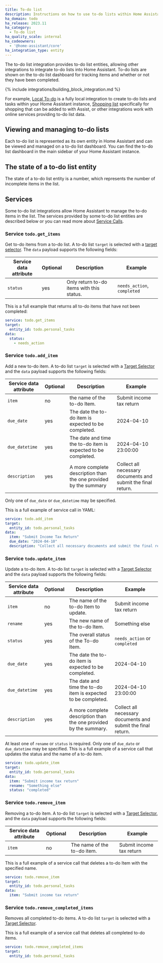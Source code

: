 ```yaml
---
title: To-do list
description: Instructions on how to use to-do lists within Home Assistant.
ha_domain: todo
ha_release: 2023.11
ha_category:
  - To-do list
ha_quality_scale: internal
ha_codeowners:
  - '@home-assistant/core'
ha_integration_type: entity
---
```


The to-do list integration provides to-do list entities, allowing other integrations
to integrate to-do lists into Home Assistant. To-do lists are shown on the to-do list
dashboard for tracking items and whether or not they have been completed.

{% include integrations/building_block_integration.md %}

For example, [Local To-do](/integrations/local_todo/) is a fully local integration to create to-do lists and tasks within your Home Assistant instance, [Shopping list](/integrations/shopping_list) specifically for shopping that can be added to with Assist, or other integrations work with online services providing to-do list data.

## Viewing and managing to-do lists

Each to-do list is represented as its own entity in Home Assistant and can be
viewed and managed on a to-do list dashboard. You can find the to-do list dashboard
in the main sidebar of your Home Assistant instance.

## The state of a to-do list entity

The state of a to-do list entity is a number, which represents the number of
incomplete items in the list.

## Services

Some to-do list integrations allow Home Assistant to manage the to-do items in the list. The
services provided by some to-do list entities are described below or you can read more about [Service Calls](/docs/scripts/service-calls/).


### Service `todo.get_items`

Get to-do items from a to-do list. A to-do list `target` is selected with a [target selector](/docs/blueprint/selectors/#target-selector). The `data` payload supports the following fields:

| Service data attribute | Optional | Description | Example |
| ---------------------- | -------- | ----------- | --------|
| `status` | yes | Only return to-do items with this status. |  `needs_action`, `completed`

This is a full example that returns all to-do items that have not been completed:

```yaml
service: todo.get_items
target:
  entity_id: todo.personal_tasks
data:
  status:
    - needs_action
```

### Service `todo.add_item`

Add a new to-do item. A to-do list `target` is selected with a [Target Selector](/docs/blueprint/selectors/#target-selector) and the `data` payload supports the following fields:

| Service data attribute | Optional | Description | Example |
| ---------------------- | -------- | ----------- | --------|
| `item` | no | the name of the to-do Item. | Submit income tax return
| `due_date` | yes | The date the to-do item is expected to be completed. | 2024-04-10
| `due_datetime` | yes | The date and time the to-do item is expected to be completed. | 2024-04-10 23:00:00
| `description` | yes | A more complete description than the one provided by the summary | Collect all necessary documents and submit the final return.

Only one of `due_date` or `due_datetime` may be specified.

This is a full example of service call in YAML:

```yaml
service: todo.add_item
target:
  entity_id: todo.personal_tasks
data:
  item: "Submit Income Tax Return"
  due_date: "2024-04-10"
  description: "Collect all necessary documents and submit the final return."
```

### Service `todo.update_item`

Update a to-do item. A to-do list `target` is selected with a [Target Selector](/docs/blueprint/selectors/#target-selector) and the `data` payload supports the following fields:

| Service data attribute | Optional | Description | Example |
| ---------------------- | -------- | ----------- | --------|
| `item` | no | The name of the to-do Item to update. | Submit income tax return
| `rename` | yes | The new name of the to-do Item. | Something else
| `status` | yes | The overall status of the To-do Item. |  `needs_action` or `completed`
| `due_date` | yes | The date the to-do item is expected to be completed. | 2024-04-10
| `due_datetime` | yes | The date and time the to-do item is expected to be completed. | 2024-04-10 23:00:00
| `description` | yes | A more complete description than the one provided by the summary. | Collect all necessary documents and submit the final return.

At least one of `rename` or `status` is required. Only one of `due_date` or `due_datetime` may be specified. This is a full example of a service call that updates the status and the name of a to-do item.

```yaml
service: todo.update_item
target:
  entity_id: todo.personal_tasks
data:
  item: "Submit income tax return"
  rename: "Something else"
  status: "completed"
```

### Service `todo.remove_item`

Removing a to-do item. A to-do list `target` is selected with a [Target Selector](/docs/blueprint/selectors/#target-selector), and the `data` payload supports the following fields:

| Service data attribute | Optional | Description | Example |
| ---------------------- | -------- | ----------- | --------|
| `item` | no | The name of the to-do item. | Submit income tax return

This is a full example of a service call that deletes a to-do Item with the specified name.

```yaml
service: todo.remove_item
target:
  entity_id: todo.personal_tasks
data:
  item: "Submit income tax return"
```

### Service `todo.remove_completed_items`

Removes all completed to-do items. A to-do list `target` is selected with a [Target Selector](/docs/blueprint/selectors/#target-selector).

This is a full example of a service call that deletes all completed to-do items.

```yaml
service: todo.remove_completed_items
target:
  entity_id: todo.personal_tasks
```
